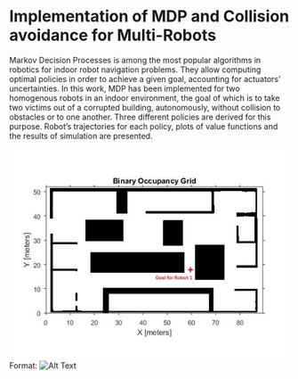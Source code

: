 # Implementation of MDP and Collision avoidance for Multi-Robots

Markov Decision Processes is among the most
popular algorithms in robotics for indoor robot navigation
problems. They allow computing optimal policies in order to
achieve a given goal, accounting for actuators’ uncertainties. In
this work, MDP has been implemented for two homogenous
robots in an indoor environment, the goal of which is to take two
victims out of a corrupted building, autonomously, without
collision to obstacles or to one another. Three different policies
are derived for this purpose. Robot’s trajectories for each policy,
plots of value functions and the results of simulation are
presented.

![GitHub Logo](/Images/Goal1.jpg)
Format: ![Alt Text](url)
